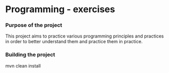 # Programming - exercises

### Purpose of the project
This project aims to practice various programming principles and practices in order to better understand them and practice them in practice.

### Building the project
mvn clean install
